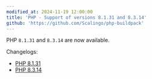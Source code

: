 ```yaml
---
modified_at: 2024-11-19 12:00:00
title: 'PHP - Support of versions 8.1.31 and 8.3.14'
github: 'https://github.com/Scalingo/php-buildpack'
---
```


PHP `8.1.31` and `8.3.14` are now available.

Changelogs:

- [PHP 8.1.31](https://www.php.net/ChangeLog-8.php#8.1.31)
- [PHP 8.3.14](https://www.php.net/ChangeLog-8.php#8.3.14)
